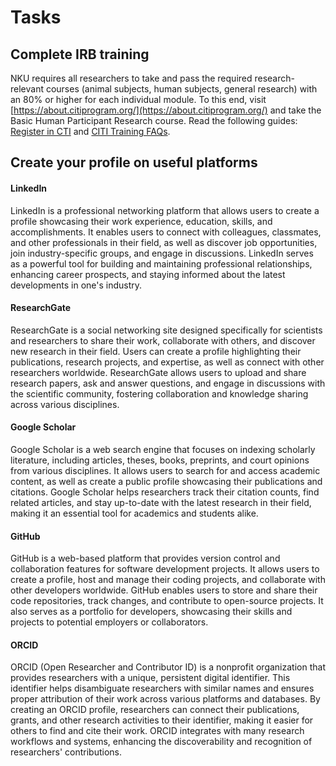 # Tasks

## Complete IRB training
NKU requires all researchers to take and pass the required research-relevant courses (animal subjects, human subjects, general research) with an 80% or higher for each individual module. To this end, visit [https://about.citiprogram.org/](https://about.citiprogram.org/) and take the Basic Human Participant Research course. Read the following guides: [Register in CTI](./resources/guide-citiprogram/citi-registration.pdf) and [CITI Training FAQs](./resources/guide-citiprogram/citi-faq.pdf).


## Create your profile on useful platforms
#### LinkedIn
LinkedIn is a professional networking platform that allows users to create a profile showcasing their work experience, education, skills, and accomplishments. It enables users to connect with colleagues, classmates, and other professionals in their field, as well as discover job opportunities, join industry-specific groups, and engage in discussions. LinkedIn serves as a powerful tool for building and maintaining professional relationships, enhancing career prospects, and staying informed about the latest developments in one's industry.

#### ResearchGate
ResearchGate is a social networking site designed specifically for scientists and researchers to share their work, collaborate with others, and discover new research in their field. Users can create a profile highlighting their publications, research projects, and expertise, as well as connect with other researchers worldwide. ResearchGate allows users to upload and share research papers, ask and answer questions, and engage in discussions with the scientific community, fostering collaboration and knowledge sharing across various disciplines.

#### Google Scholar
Google Scholar is a web search engine that focuses on indexing scholarly literature, including articles, theses, books, preprints, and court opinions from various disciplines. It allows users to search for and access academic content, as well as create a public profile showcasing their publications and citations. Google Scholar helps researchers track their citation counts, find related articles, and stay up-to-date with the latest research in their field, making it an essential tool for academics and students alike.

#### GitHub
GitHub is a web-based platform that provides version control and collaboration features for software development projects. It allows users to create a profile, host and manage their coding projects, and collaborate with other developers worldwide. GitHub enables users to store and share their code repositories, track changes, and contribute to open-source projects. It also serves as a portfolio for developers, showcasing their skills and projects to potential employers or collaborators.

#### ORCID
ORCID (Open Researcher and Contributor ID) is a nonprofit organization that provides researchers with a unique, persistent digital identifier. This identifier helps disambiguate researchers with similar names and ensures proper attribution of their work across various platforms and databases. By creating an ORCID profile, researchers can connect their publications, grants, and other research activities to their identifier, making it easier for others to find and cite their work. ORCID integrates with many research workflows and systems, enhancing the discoverability and recognition of researchers' contributions.